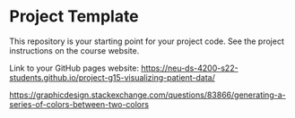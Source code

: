 # Project Template

This repository is your starting point for your project code. See the project instructions on the course website.

Link to your GitHub pages website: https://neu-ds-4200-s22-students.github.io/project-g15-visualizing-patient-data/

https://graphicdesign.stackexchange.com/questions/83866/generating-a-series-of-colors-between-two-colors
